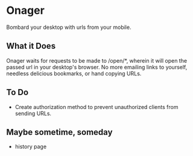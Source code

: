 Onager
======

Bombard your desktop with urls from your mobile.

What it Does
------------

Onager waits for requests to be made to /open/*, wherein it will open the passed url in your desktop's browser. No more emailing links to yourself, needless delicious bookmarks, or hand copying URLs.

To Do
-----

* Create authorization method to prevent unauthorized clients from sending URLs.

Maybe sometime, someday
-----------------------

* history page 